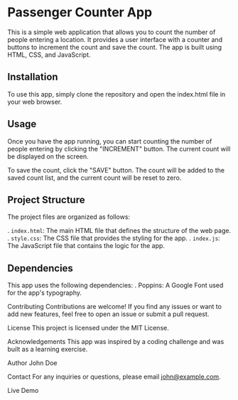 # Passenger Counter App
This is a simple web application that allows you to count the number of people entering a location. It provides a user interface with a counter and buttons to increment the count and save the count. The app is built using HTML, CSS, and JavaScript.

## Installation
To use this app, simply clone the repository and open the index.html file in your web browser.

## Usage
Once you have the app running, you can start counting the number of people entering by clicking the "INCREMENT" button. The current count will be displayed on the screen.

To save the count, click the "SAVE" button. The count will be added to the saved count list, and the current count will be reset to zero.

## Project Structure
The project files are organized as follows:

\. `index.html`: The main HTML file that defines the structure of the web page.
\. `style.css`: The CSS file that provides the styling for the app.
\. `index.js`: The JavaScript file that contains the logic for the app.

## Dependencies
This app uses the following dependencies:
. Poppins: A Google Font used for the app's typography.

Contributing
Contributions are welcome! If you find any issues or want to add new features, feel free to open an issue or submit a pull request.

License
This project is licensed under the MIT License.

Acknowledgements
This app was inspired by a coding challenge and was built as a learning exercise.

Author
John Doe

Contact
For any inquiries or questions, please email john@example.com.

Live Demo
